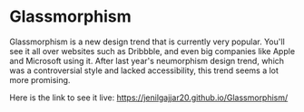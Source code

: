 # Glassmorphism

Glassmorphism is a new design trend that is currently very popular. You'll see it all over websites such as Dribbble, and even big companies like Apple and Microsoft using it. After last year's neumorphism design trend, which was a controversial style and lacked accessibility, this trend seems a lot more promising.

Here is the link to see it live: https://jenilgajjar20.github.io/Glassmorphism/
